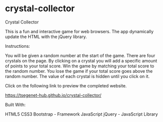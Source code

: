 # crystal-collector

Crystal Collector

This is a fun and interactive game for web browsers. The app dynamically update the HTML with the jQuery library.

Instructions:

You will be given a random number at the start of the game. There are four crystals on the page. By clicking on a crystal you will add a specific amount of points to your total score. Win the game by matching your total score to the random number. You lose the game if your total score goes above the random number. The value of each crystal is hidden until you click on it.

Click on the following link to preview the completed website.

https://tsegenet-hub.github.io/crystal-collector/

Built With:

HTML5
CSS3
Bootstrap - Framework
JavaScript
jQuery - JavaScript Library
